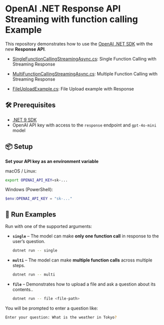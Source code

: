 # OpenAI .NET Response API Streaming with function calling Example

This repository demonstrates how to use the [OpenAI .NET SDK](https://github.com/openai/openai-dotnet) with the new **Response API**.

- [SingleFunctionCallingStreamingAsync.cs](examples/SingleFunctionCallingStreamingAsync.cs): Single Function Calling with Streaming Response

- [MultiFunctionCallingStreamingAsync.cs](examples/MultiFunctionCallingStreamingAsync.cs): Multiple Function Calling with Streaming Response

- [FileUploadExample.cs](examples/FileUploadExample.cs): File Upload example with Response

## 🛠 Prerequisites

- [.NET 9 SDK](https://dotnet.microsoft.com/en-us/download/dotnet/9.0)
- OpenAI API key with access to the `response` endpoint and `gpt-4o-mini` model

## 📦 Setup

**Set your API key as an environment variable**

macOS / Linux:

```bash
export OPENAI_API_KEY=sk-...
```

Windows (PowerShell):

```powershell
$env:OPENAI_API_KEY = "sk-..."
```

## 🚀 Run Examples

Run with one of the supported arguments:

- **`single`** – The model can make **only one function call** in response to the user’s question.

  ```bash
  dotnet run -- single
  ```

- **`multi`** – The model can make **multiple function calls** across multiple steps.

  ```bash
  dotnet run -- multi
  ```

- **`file`** – Demonstrates how to upload a file and ask a question about its contents..

  ```bash
  dotnet run -- file <file-path>
  ```

You will be prompted to enter a question like:

```bash
Enter your question: What is the weather in Tokyo?
```
